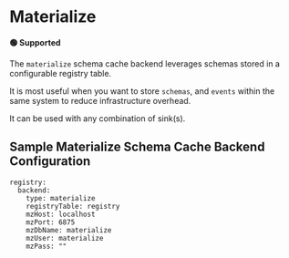 # Materialize

**🟢 Supported**

The `materialize` schema cache backend leverages schemas stored in a configurable registry table.

It is most useful when you want to store `schemas`, and `events` within the same system to reduce infrastructure overhead.

It can be used with any combination of sink(s).


## Sample Materialize Schema Cache Backend Configuration

```
registry:
  backend:
    type: materialize
    registryTable: registry
    mzHost: localhost
    mzPort: 6875
    mzDbName: materialize
    mzUser: materialize
    mzPass: ""
```
